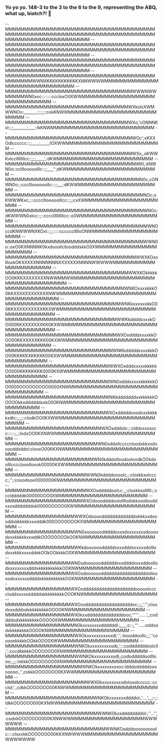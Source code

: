 ### Yo yo yo. 148-3 to the 3 to the 6 to the 9, representing the ABQ, what up, biatch?! 👋

-- MMMMMMMMMMMMMMMMMMMMMMMMMMMMMMMMMMMMMMMMMMMMMMMMMMMMMMMMMMMMMMMMMMMMMMMMMMMMMMMMMMMMMMMMMMMMMMMMMMMM
-- MMMMMMMMMMMMMMMMMMMMMMMMMMMMMMMMMMMMMMMMMMMMMMMMMMMMMMMMMMMMMMMMMMMMMMMMMMMMMMMMMMMMMMMMMMMMMMMMMMMM
-- MMMMMMMMMMMMMMMMMMMMMMMMMMMMMMMMMMMMMMMMMMMMMMMMMMMMMMMMMMMMMMMMMMMMMMMMMMMMMMMMMMMMMMMMMMMMMMMMMMMM
-- MMMMMMMMMMMMMMMMMMMMMMMMMMMMMMMMMMMMMMMMMMMMMMWWNXKKKKKKKKKKKXNNWWWWMMMMMMMMMMMMMMMMMMMMMMMMMMMMMMMM
-- MMMMMMMMMMMMMMMMMMMMMMMMMMMMMMMMMWWWNWWMMMMMWN0xoc::::::::cccloxO0XWWMMMMMMMMMMMMMMMMMMMMMMMMMMMMMMM
-- MMMMMMMMMMMMMMMMMMMMMMMMMMMMMMMMWXkolxXWMWWNOo:,,,,,,,,,,,;;;;;;:cokKNWWMMMMMMMMMMMMMMMMMMMMMMMMMMMM
-- MMMMMMMMMMMMMMMMMMMMMMMMMMMMMMMMWXo,'cONNNKxl:;;;,,,,,,,,,,,;,,,,,;:lkKNWMMMMMMMMMMMMMMMMMMMMMMMMMMM
-- MMMMMMMMMMMMMMMMMMMMMMMMMMMMMMMMMWOc';xKXXOdlcccccc::;;,,,,,,;,,,,,,,;lOXWWMMMMMMMMMMMMMMMMMMMMMMMMM
-- MMMMMMMMMMMMMMMMMMMMMMMMMMMMMMMMMWXx,,oKWWKxlccllllllllcc:;;;;,,,,,,,',:dKWMMMMMMMMMMMMMMMMMMMMMMMMM
-- MMMMMMMMMMMMMMMMMMMMMMMMMMMMMMMMMMWKl,:kNWN0o::cclllooooolllc::;;,,,,,'';dKWMMMMMMMMMMMMMMMMMMMMMMMM
-- MMMMMMMMMMMMMMMMMMMMMMMMMMMMMMMMMMMN0c,cONWN0o:;:cccllloooooollc:::;;,,,,:dKWWMMMMMMMMMMMMMMMMMMMMMM
-- MMMMMMMMMMMMMMMMMMMMMMMMMMMMMMMMMMMMNOc;oKWWWKxc;;::cccclllooooolllcc::;;;cxXWMMMMMMMMMMMMMMMMMMMMMM
-- MMMMMMMMMMMMMMMMMMMMMMMMMMMMMMMMMMMMWNOc:dKWWWN0xlcc::;::ccccllllllllllcc::o0WMMMMMMMMMMMMMMMMMMMMMM
-- MMMMMMMMMMMMMMMMMMMMMMMMMMMMMMMMMMMMMWNOccdKNWWWNXKOxl::;;;:::::ccccccllllloONWMMMMMMMMMMMMMMMMMMMMM
-- MMMMMMMMMMMMMMMMMMMMMMMMMMMMMMMMMMMMWWN0o::oxO0KXNNNNK0kxdooollclloodddxkkO0XWMMMMMMMMMMMMMMMMMMMMMM
-- MMMMMMMMMMMMMMMMMMMMMMMMMMMMMMMMMMWWXKOxollloxkOKXXXXXNNNNNNNXXXXXXXNNNNWWWWWMMMMMMMMMMMMMMMMMMMMMMM
-- MMMMMMMMMMMMMMMMMMMMMMMMMMMMMMMMWWXKOkkkkkOO0KKKXXXXXXXXNWWMMWWMMMMMMMMMMMMMMMMMMMMMMMMMMMMMMMMMMMMM
-- MMMMMMMMMMMMMMMMMMMMMMMMMMMMMMMWNKOxxxxkkkO0KKXXXXXXXXXXXXNWWMMMMMMMMMMMMMMMMMMMMMMMMMMMMMMMMMMMMMMM
-- MMMMMMMMMMMMMMMMMMMMMMMMMMMMMMWNKkxxxxxxkkO00KKXXXXXXXXXXKKXWWMMMMMMMMMMMMMMMMMMMMMMMMMMMMMMMMMMMMMM
-- MMMMMMMMMMMMMMMMMMMMMMMMMMMMMWWKkddddxxxxkOO000KKXXXXXXXKK0KXWWMMMMMMMMMMMMMMMMMMMMMMMMMMMMMMMMMMMMM
-- MMMMMMMMMMMMMMMMMMMMMMMMMMMMMWXOxddddxxxxkkOOO00KKXXXXXKKK00KXWWMMMMMMMMMMMMMMMMMMMMMMMMMMMMMMMMMMMM
-- MMMMMMMMMMMMMMMMMMMMMMMMMMMMWNKkdddddxxxxkkkOO00KKKKKXKKKKK00KXWWMMMMMMMMMMMMMMMMMMMMMMMMMMMMMMMMMMM
-- MMMMMMMMMMMMMMMMMMMMMMMMMMMWWXOxdddxxxxxkkkkkOO000KKKKKKKK0000KXWWMMMMMMMMMMMMMMMMMMMMMMMMMMMMMMMMMM
-- MMMMMMMMMMMMMMMMMMMMMMMMMMMWN0xdddxxxxxkkkkkkOO0000OOOOOOOOO0000XNWMMMMMMMMMMMMMMMMMMMMMMMMMMMMMMMMM
-- MMMMMMMMMMMMMMMMMMMMMMMMMMWNKkdddddddxxkkkkkkOOOOOkkxddddddxxkO00KNWMMMMMMMMMMMMMMMMMMMMMMMMMMMMMMMM
-- MMMMMMMMMMMMMMMMMMMMMMMMMMWXOxdddddooodxxxkkkkkxdlc:;,;;;:clodkOO0KXWWMMMMMMMMMMMMMMMMMMMMMMMMMMMMMM
-- MMMMMMMMMMMMMMMMMMMMMMMMMWXOxdddolc:;:clddxxxxxocc::::::;,;:lodxOO0KXNWWMMMMMMMMMMMMMMMMMMMMMMMMMMMM
-- MMMMMMMMMMMMMMMMMMMMMMMMWN0xddollcccccloodxkkxxdooooddxddol:clooxO00KKXNWMMMMMMMMMMMMMMMMMMMMMMMMMMM
-- MMMMMMMMMMMMMMMMMMMMMMMWN0kdddolloodooloodkOOkdoolllcccclooolloook00000KXWWMMMMMMMMMMMMMMMMMMMMMMMMM
-- MMMMMMMMMMMMMMMMMMMMMWWN0kddddoooolc;;:cloxkkxolcccc:,'';:cooodoox0000000KNWMMMMMMMMMMMMMMMMMMMMMMMM
-- MMMMMMMMMMMMMMMMMMMMMWXOxdddddoolcc:,,;cloxkkxollllll:;:cccldddddk00000OOO0XWMMMMMMMMMMMMMMMMMMMMMMM
-- MMMMMMMMMMMMMMMMMMMMWXOdoooddddoolollllodxkkxxollooddxxxxdddddddxk0000OOOOO0XWWMMMMMMMMMMMMMMMMMMMMM
-- MMMMMMMMMMMMMMMMMMWWXOdoooodddddddddddddxkkkxxdoooddxkkkkkkxxxdddk000OOOOOOOKXWMMMMMMMMMMMMMMMMMMMMM
-- MMMMMMMMMMMMMMMMMMWN0xoooooodddddxxxxdxxxxxxxxdoooodxxxkkkkkxxxddkOOOOOOOOkOOKNWMMMMMMMMMMMMMMMMMMMM
-- MMMMMMMMMMMMMMMMMMWKkdoooooodddddxxxxdddxxxxxxdolllodxxxkkkxxxxddxkOOkOOkkkkO0XWMMMMMMMMMMMMMMMMMMMM
-- MMMMMMMMMMMMMMMMMWN0xdooooooddddddxxxddddxxxxddoollodxxxxxxxxxdddxkkkkkkkkkkOOKNWMMMMMMMMMMMMMMMMMMM
-- MMMMMMMMMMMMMMMMMWXOxdooooooddddddddddddddddddolloooodxxxxxxxddddxkkkkkkkkkkOOKNWMMMMMMMMMMMMMMMMMMM
-- MMMMMMMMMMMMMMMMMWXOxddddddddddddddddddddooooolccccloddxxxxxdddddxkkkkkkkkkOOOKNWMMMMMMMMMMMMMMMMMMM
-- MMMMMMMMMMMMMMMMMWXOxxddddddddddddddddddoc:;;;,'.'';cloodxxxdddodxkkkkkkkkOOOOKNWMMMMMMMMMMMMMMMMMMM
-- MMMMMMMMMMMMMMMMMWX0kxxddddddddddddddooc;'''''.......',;coddddodxkkkkkkkkOOOO0XWMMMMMMMMMMMMMMWMMMMM
-- MMMMMMMMMMMMMMMMMMN0kxxxxxxxxddddddl:;,,,,,:c::;,'''.....:oddoodxkkkkkkkkOOOOKNWMMMMMMMMMMMMMMWMMMMM
-- MMMMMMMMMMMMMMMMMMWXOkxxxxxxxxxxxdl;'.';:loooddoollc;;,'.'cooooxkkkkkOOkkOOO0XWWMMMMMMMMMMMMMMMMMMMM
-- MMMMMMMMMMMMMMMMMMWNKOkxxxxxxxxxxdc,';::codddddddoolcll;',:cccdkkkkkOOOOOOO0XNWMMMMMMMMMMMMMMMMMMMMM
-- MMMMMMMMMMMMMMMMMMWWNKOkxxxxxxxxxdl;;cododddddoollllooo:,;;;:lxkkkOOOOOOOO0XNWMMMMMMMMMMMMMMMMMMMMMM
-- MMMMMMMMMMMMMMMMMMMMWNKOkxxxxxxxxxoc:ldddodddddoooooooo:,'',cxkkkOOOOOOO0KXWWMMMMMMMMMMMMMMMMMMMMMMM
-- MMMMMMMMMMMMMMMMMMMMMWWX0kxxxxxxxxxdolooolccccc::ccclol;'.,cdkkOOOOOOO00KNWWMMMMMMMMMMMMMMMMMMMMMMMM
-- MMMMMMMMMMMMMMMMMMMMMMMWNKOkxxxxxxxddddol:,'....',,,;::;:ldkkOOOOOO000KXNWWMMMMMMMMMMMMMMMMMMMMMMMMM
-- MMMMMMMMMMMMMMMMMMMMMMMMWWNK0kxxddddddddol:;''...'',:codxkOOOOOOO000KXNWWWMMMMMMMMMMMMMMMMMMMWWWWWWW
-- MMMMMMMMMMMMMMMMMMMMMMMMMMWWNKOxdddooooooooolc::::cloxxkkOOOOOOO00KKXNWWWWMMMMMMMMMMMMMMMMMMMWWWWWWW

<!--
**cr4zyp4y4n/cr4zyp4y4n** is a ✨ _special_ ✨ repository because its `README.md` (this file) appears on your GitHub profile.

Here are some ideas to get you started:

- 🔭 I’m currently working on ...
- 🌱 I’m currently learning ...
- 👯 I’m looking to collaborate on ...
- 🤔 I’m looking for help with ...
- 💬 Ask me about ...
- 📫 How to reach me: ...
- 😄 Pronouns: ...
- ⚡ Fun fact: ...
-->
